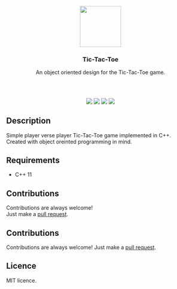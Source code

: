 <p align="center">
<img src="https://i.imgur.com/U2SoNSE.png" height="110px" width="auto"/>
<br/>
<h3 align="center">Tic-Tac-Toe</h3>
<p align="center">An object oriented design for the Tic-Tac-Toe game.</p>
<h2></h2>
</p>
<br />

<p align="center">
<a href="../../releases"><img src="https://img.shields.io/github/release/aminbeigi/Github-README-Template.svg?style=flat-square" /></a>
<a href="../../issues"><img src="https://img.shields.io/github/issues/aminbeigi/Github-README-Template.svg?style=flat-square" /></a>
<a href="../../pulls"><img src="https://img.shields.io/github/issues-pr/aminbeigi/Github-README-Template.svg?style=flat-square" /></a> 
<a href="LICENSE.md"><img src="https://img.shields.io/github/license/aminbeigi/Github-README-Template.svg?style=flat-square" /></a>
</p>

## Description
Simple player verse player Tic-Tac-Toe game implemented in C++.  
Created with object oreinted programming in mind.

## Requirements
* C++ 11

## Contributions
Contributions are always welcome!  
Just make a [pull request](../../pulls).

## Contributions
Contributions are always welcome!
Just make a [pull request](../../pulls).

## Licence
MIT licence.
